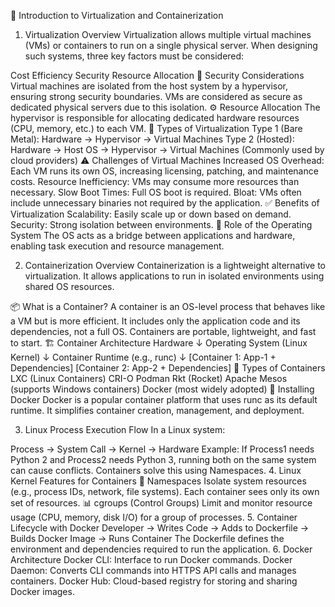 📘 Introduction to Virtualization and Containerization
1. Virtualization Overview
Virtualization allows multiple virtual machines (VMs) or containers to run on a single physical server. When designing such systems, three key factors must be considered:

Cost Efficiency
Security
Resource Allocation
🔐 Security Considerations
Virtual machines are isolated from the host system by a hypervisor, ensuring strong security boundaries.
VMs are considered as secure as dedicated physical servers due to this isolation.
⚙️ Resource Allocation
The hypervisor is responsible for allocating dedicated hardware resources (CPU, memory, etc.) to each VM.
🧱 Types of Virtualization
Type 1 (Bare Metal):
Hardware → Hypervisor → Virtual Machines
Type 2 (Hosted):
Hardware → Host OS → Hypervisor → Virtual Machines
(Commonly used by cloud providers)
⚠️ Challenges of Virtual Machines
Increased OS Overhead: Each VM runs its own OS, increasing licensing, patching, and maintenance costs.
Resource Inefficiency: VMs may consume more resources than necessary.
Slow Boot Times: Full OS boot is required.
Bloat: VMs often include unnecessary binaries not required by the application.
✅ Benefits of Virtualization
Scalability: Easily scale up or down based on demand.
Security: Strong isolation between environments.
🧠 Role of the Operating System
The OS acts as a bridge between applications and hardware, enabling task execution and resource management.

2. Containerization Overview
Containerization is a lightweight alternative to virtualization. It allows applications to run in isolated environments using shared OS resources.

📦 What is a Container?
A container is an OS-level process that behaves like a VM but is more efficient.
It includes only the application code and its dependencies, not a full OS.
Containers are portable, lightweight, and fast to start.
🏗️ Container Architecture
Hardware 
  ↓
Operating System (Linux Kernel)
  ↓
Container Runtime (e.g., runc)
  ↓
[Container 1: App-1 + Dependencies]
[Container 2: App-2 + Dependencies]
🧰 Types of Containers
LXC (Linux Containers)
CRI-O
Podman
Rkt (Rocket)
Apache Mesos (supports Windows containers)
Docker (most widely adopted)
🐳 Installing Docker
Docker is a popular container platform that uses runc as its default runtime. It simplifies container creation, management, and deployment.

3. Linux Process Execution Flow
In a Linux system:

Process → System Call → Kernel → Hardware
Example: If Process1 needs Python 2 and Process2 needs Python 3, running both on the same system can cause conflicts.
Containers solve this using Namespaces.
4. Linux Kernel Features for Containers
🧩 Namespaces
Isolate system resources (e.g., process IDs, network, file systems).
Each container sees only its own set of resources.
📊 cgroups (Control Groups)
Limit and monitor resource usage (CPU, memory, disk I/O) for a group of processes.
5. Container Lifecycle with Docker
Developer → Writes Code → Adds to Dockerfile → Builds Docker Image → Runs Container
The Dockerfile defines the environment and dependencies required to run the application.
6. Docker Architecture
Docker CLI: Interface to run Docker commands.
Docker Daemon: Converts CLI commands into HTTPS API calls and manages containers.
Docker Hub: Cloud-based registry for storing and sharing Docker images.
